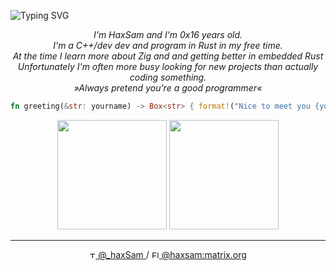 ![Typing SVG](https://readme-typing-svg.herokuapp.com?font=Fira+Code&color=%23f26e6e&size=35&center=true&width=1000&height=55&lines=Hello+World!)

<p align="center">
	<i>
		I'm HaxSam and I'm 0x16 years old. </br>
		I'm a C++/dev dev and program in Rust in my free time. </br>
		At the time I learn more about Zig and and getting better in embedded Rust </br>
		Unfortunately I'm often more busy looking for new projects than actually coding something. </br>
		»Always pretend you're a good programmer«
	</i>
</p>

```rs
fn greeting(&str: yourname) -> Box<str> { format!("Nice to meet you {yourname}").into() }
```
	
<p align="center">
	<img height="175" src="https://github-readme-stats.vercel.app/api?username=HaxSam&count_private=true&custom_title=Github%20Status&show=issues&theme=aura_dark&hide_rank=true&hide_border=true&cache_seconds=1800&include_all_commits=true&hide=issues&border_radius=10" />
	<img height="175" src="https://github-readme-stats.vercel.app/api/top-langs/?username=HaxSam&layout=compact&theme=aura_dark&hide_border=true&hide_border=true&cache_seconds=1800&border_radius=10" />
</p>

---

<p align="center">
	<a href="https://twitter.com/_haxSam" valign="middle">
		<img height="10" alt="Twitter Icon" src="https://abs.twimg.com/favicons/twitter.3.ico" />
		@_haxSam
	</a>
	/
	<a href="https://matrix.to/#/@haxsam:matrix.org" valign="middle">
		<img height="12" alt="Element Icon" src="https://element.io/images/favicon.png" />
		@haxsam:matrix.org
	</a>
</p>
